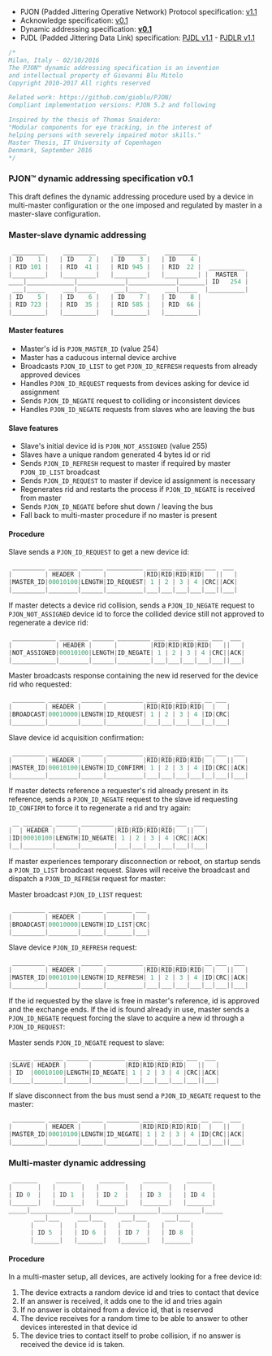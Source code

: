 - PJON (Padded Jittering Operative Network) Protocol specification: [v1.1](/specification/PJON-protocol-specification-v1.1.md)
- Acknowledge specification: [v0.1](/specification/PJON-protocol-acknowledge-specification-v0.1.md)
- Dynamic addressing specification: **[v0.1](/specification/PJON-dynamic-addressing-specification-v0.1.md)**
- PJDL (Padded Jittering Data Link) specification: [PJDL v1.1](/strategies/SoftwareBitBang/specification/PJDL-specification-v1.1.md) - [PJDLR v1.1](/strategies/OverSampling/specification/PJDLR-specification-v1.1.md)

```cpp
/*
Milan, Italy - 02/10/2016
The PJON™ dynamic addressing specification is an invention
and intellectual property of Giovanni Blu Mitolo
Copyright 2010-2017 All rights reserved

Related work: https://github.com/gioblu/PJON/
Compliant implementation versions: PJON 5.2 and following

Inspired by the thesis of Thomas Snaidero:
"Modular components for eye tracking, in the interest of
helping persons with severely impaired motor skills."
Master Thesis, IT University of Copenhagen
Denmark, September 2016
*/
```

### PJON™ dynamic addressing specification v0.1
This draft defines the dynamic addressing procedure used by a device in multi-master configuration or the one imposed and regulated by master in a master-slave configuration.

### Master-slave dynamic addressing
```cpp  
 _________     _________     _________     _________
| ID    1 |   | ID    2 |   | ID    3 |   | ID    4 |
| RID 101 |   | RID  41 |   | RID 945 |   | RID  22 |  __________
|_________|   |_________|   |_________|   |_________| |  MASTER  |
____|_____________|_____________|_____________|_______| ID   254 |
 ___|_____     ___|_____     ___|_____     ___|_____  |__________|
| ID    5 |   | ID    6 |   | ID    7 |   | ID    8 |
| RID 723 |   | RID  35 |   | RID 585 |   | RID  66 |
|_________|   |_________|   |_________|   |_________|
```

#### Master features
* Master's id is `PJON_MASTER_ID` (value 254)
* Master has a caducous internal device archive
* Broadcasts `PJON_ID_LIST` to get `PJON_ID_REFRESH` requests from already approved devices
* Handles `PJON_ID_REQUEST` requests from devices asking for device id assignment
* Sends `PJON_ID_NEGATE` request to colliding or inconsistent devices
* Handles `PJON_ID_NEGATE` requests from slaves who are leaving the bus  

#### Slave features
* Slave's initial device id is `PJON_NOT_ASSIGNED` (value 255)
* Slaves have a unique random generated 4 bytes id or rid
* Sends `PJON_ID_REFRESH` request to master if required by master `PJON_ID_LIST` broadcast
* Sends `PJON_ID_REQUEST` to master if device id assignment is necessary
* Regenerates rid and restarts the process if `PJON_ID_NEGATE` is received from master
* Sends `PJON_ID_NEGATE` before shut down / leaving the bus
* Fall back to multi-master procedure if no master is present

#### Procedure
Slave sends a `PJON_ID_REQUEST` to get a new device id:
```cpp  
 _________ ________ ______ __________ ___ ___ ___ ___ ___  ___
|         | HEADER |      |          |RID|RID|RID|RID|   ||   |
|MASTER_ID|00010100|LENGTH|ID_REQUEST| 1 | 2 | 3 | 4 |CRC||ACK|
|_________|________|______|__________|___|___|___|___|___||___|
```
If master detects a device rid collision, sends a `PJON_ID_NEGATE` request to `PJON_NOT_ASSIGNED` device id to force
the collided device still not approved to regenerate a device rid:
```cpp  
 ____________ ________ ______ _________ ___ ___ ___ ___ ___  ___
|            | HEADER |      |         |RID|RID|RID|RID|   ||   |
|NOT_ASSIGNED|00010100|LENGTH|ID_NEGATE| 1 | 2 | 3 | 4 |CRC||ACK|
|____________|________|______|_________|___|___|___|___|___||___|
```  
Master broadcasts response containing the new id reserved for the device rid who requested:
```cpp  
 _________ ________ ______ __________ ___ ___ ___ ___ __ ___
|         | HEADER |      |          |RID|RID|RID|RID|  |   |
|BROADCAST|00010000|LENGTH|ID_REQUEST| 1 | 2 | 3 | 4 |ID|CRC|
|_________|________|______|__________|___|___|___|___|__|___|
```
Slave device id acquisition confirmation:
```cpp  
 _________ ________ ______ __________ ___ ___ ___ ___ __ ___  ___
|         | HEADER |      |          |RID|RID|RID|RID|  |   ||   |
|MASTER_ID|00010100|LENGTH|ID_CONFIRM| 1 | 2 | 3 | 4 |ID|CRC||ACK|
|_________|________|______|__________|___|___|___|___|__|___||___|
```
If master detects reference a requester's rid already present in its reference, sends a `PJON_ID_NEGATE` request to the slave id requesting `ID_CONFIRM` to force it to regenerate a rid and try again:
```cpp  
 __ ________ ______ _________ ___ ___ ___ ___ ___  ___
|  | HEADER |      |         |RID|RID|RID|RID|   ||   |
|ID|00010100|LENGTH|ID_NEGATE| 1 | 2 | 3 | 4 |CRC||ACK|
|__|________|______|_________|___|___|___|___|___||___|
```
If master experiences temporary disconnection or reboot, on startup sends a `PJON_ID_LIST` broadcast request.
Slaves will receive the broadcast and dispatch a `PJON_ID_REFRESH` request for master:

Master broadcast `PJON_ID_LIST` request:
```cpp  
 _________ ________ ______ _______ ___
|         | HEADER |      |       |   |
|BROADCAST|00010000|LENGTH|ID_LIST|CRC|
|_________|________|______|_______|___|
```
Slave device `PJON_ID_REFRESH` request:
```cpp  
 _________ ________ ______ __________ ___ ___ ___ ___ __ ___  ___
|         | HEADER |      |          |RID|RID|RID|RID|  |   ||   |
|MASTER_ID|00010100|LENGTH|ID_REFRESH| 1 | 2 | 3 | 4 |ID|CRC||ACK|
|_________|________|______|__________|___|___|___|___|__|___||___|
```
If the id requested by the slave is free in master's reference, id is approved and the exchange ends.
If the id is found already in use, master sends a `PJON_ID_NEGATE` request forcing the slave to
acquire a new id through a `PJON_ID_REQUEST`:

Master sends `PJON_ID_NEGATE` request to slave:
```cpp  
 _____ ________ ______ _________ ___ ___ ___ ___ ___  ___
|SLAVE| HEADER |      |         |RID|RID|RID|RID|   ||   |
| ID  |00010100|LENGTH|ID_NEGATE| 1 | 2 | 3 | 4 |CRC||ACK|
|_____|________|______|_________|___|___|___|___|___||___|
```
If slave disconnect from the bus must send a `PJON_ID_NEGATE` request to the master:
```cpp  
 _________ ________ ______ _________ ___ ___ ___ ___ __ ___  ___
|         | HEADER |      |         |RID|RID|RID|RID|  |   ||   |
|MASTER_ID|00010100|LENGTH|ID_NEGATE| 1 | 2 | 3 | 4 |ID|CRC||ACK|
|_________|________|______|_________|___|___|___|___|__|___||___|
```

### Multi-master dynamic addressing
```cpp  
 _______     _______     _______     _______     _______
|       |   |       |   |       |   |       |   |       |
| ID 0  |   | ID 1  |   | ID 2  |   | ID 3  |   | ID 4  |
|_______|   |_______|   |_______|   |_______|   |_______|
_____|___________|___________|___________|___________|_____
       ___|___     ___|___     ___|___     ___|___
      |       |   |       |   |       |   |       |
      | ID 5  |   | ID 6  |   | ID 7  |   | ID 8  |
      |_______|   |_______|   |_______|   |_______|   
```

#### Procedure
In a multi-master setup, all devices, are actively looking for a free device id:

1. The device extracts a random device id and tries to contact that device
2. If an answer is received, it adds one to the id and tries again
3. If no answer is obtained from a device id, that is reserved
4. The device receives for a random time to be able to answer to other devices interested in that device id
5. The device tries to contact itself to probe collision, if no answer is received the device id is taken.
